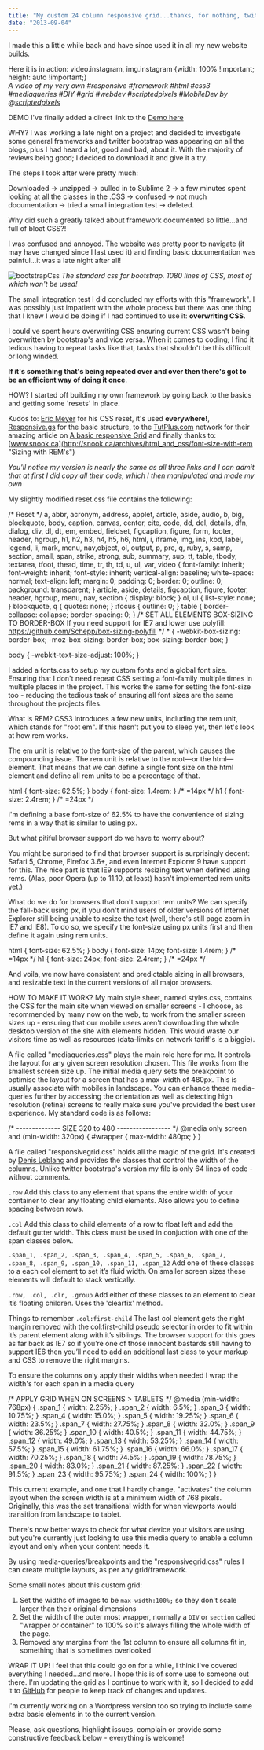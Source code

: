 ```yaml
---
title: "My custom 24 column responsive grid...thanks, for nothing, twitter bootstrap!"
date: "2013-09-04"
---
```


I made this a little while back and have since used it in all my new website builds.

Here it is in action: video.instagram, img.instagram {width: 100% !important; height: auto !important;}   
_A video of my very own #responsive #framework #html #css3 #mediaqueries #DIY #grid #webdev #scriptedpixels #MobileDev by @[scriptedpixels](http://instagram.com/scriptedpixels)_

DEMO I've finally added a direct link to the [Demo here](http://scriptedpixels.co.uk/playground/basicresponsivegrid/ "Scripted Pixels 24 column demo")

WHY? I was working a late night on a project and decided to investigate some general frameworks and twitter bootstrap was appearing on all the blogs, plus I had heard a lot, good and bad, about it. With the majority of reviews being good; I decided to download it and give it a try.

The steps I took after were pretty much:

Downloaded -> unzipped -> pulled in to Sublime 2 -> a few minutes spent looking at all the classes in the .CSS -> confused -> not much documentation -> tried a small integration test -> deleted.

Why did such a greatly talked about framework documented so little...and full of bloat CSS?!

I was confused and annoyed. The website was pretty poor to navigate (it may have changed since I last used it) and finding basic documentation was painful...it was a late night after all!

![bootstrapCss](images/bootstrapCss1.jpg) _The standard css for bootstrap. 1080 lines of CSS, most of which won't be used!_

The small integration test I did concluded my efforts with this "framework". I was possibly just impatient with the whole process but there was one thing that I knew I would be doing if I had continued to use it: **overwriting CSS**.

I could've spent hours overwriting CSS ensuring current CSS wasn't being overwritten by bootstrap's and vice versa. When it comes to coding; I find it tedious having to repeat tasks like that, tasks that shouldn't be this difficult or long winded.

**If it's something that's being repeated over and over then there's got to be an efficient way of doing it once**.

HOW? I started off building my own framework by going back to the basics and getting some 'resets' in place.

Kudos to: [Eric Meyer](http://meyerweb.com/eric/tools/css/reset/ "Eric Meyer Reset") for his CSS reset, it's used **everywhere!**, [Responsive.gs](http://www.responsivegridsystem.com "Responsive Grid System") for the basic structure, to the [TutPlus.com](https://tutsplus.com) network for their amazing article on [A basic responsive Grid](http://webdesign.tutsplus.com/tutorials/htmlcss-tutorials/a-basic-responsive-grid-plus-handy-css3-media-query-reporter/) and finally thanks to: [www.snook.ca](http://snook.ca/archives/html_and_css/font-size-with-rem "Sizing with REM's")

_You'll notice my version is nearly the same as all three links and I can admit that at first I did copy all their code, which I then manipulated and made my own_

My slightly modified reset.css file contains the following:

/\* Reset \*/
a, abbr, acronym, address, applet, article, aside, audio, b, big, blockquote, body, caption, canvas, center, cite, code, dd, del, details, dfn, dialog, div, dl, dt, em, embed, fieldset, figcaption, figure, form, footer, header, hgroup, h1, h2, h3, h4, h5, h6, html, i, iframe, img, ins, kbd, label, legend, li, mark, menu, nav,object, ol, output, p, pre, q, ruby, s, samp, section, small, span, strike, strong, sub, summary, sup, tt, table, tbody, textarea, tfoot, thead, time, tr, th, td, u, ul, var, video {
	font-family: inherit;
	font-weight: inherit;
	font-style: inherit;
	vertical-align: baseline;
	white-space: normal;
	text-align: left;
	margin: 0;
	padding: 0;
	border: 0;
	outline: 0;
	background: transparent;
}
article, aside, details, figcaption, figure, footer, header, hgroup, menu, nav, section {
	display: block;
}
ol, ul {
	list-style: none;
}
blockquote, q {
	quotes: none;
}
:focus {
	outline: 0;
}
table {
	border-collapse: collapse;
	border-spacing: 0;
}
/\*
	SET ALL ELEMENTS BOX-SIZING TO BORDER-BOX
	If you need support for IE7 and lower use polyfill: https://github.com/Schepp/box-sizing-polyfill 
\*/
\* {
	-webkit-box-sizing: border-box;
	-moz-box-sizing: border-box;
	box-sizing: border-box;
}

body {
	-webkit-text-size-adjust: 100%;
}

I added a fonts.css to setup my custom fonts and a global font size. Ensuring that I don't need repeat CSS setting a font-family multiple times in multiple places in the project. This works the same for setting the font-size too - reducing the tedious task of ensuring all font sizes are the same throughout the projects files.

What is REM? CSS3 introduces a few new units, including the rem unit, which stands for "root em". If this hasn't put you to sleep yet, then let's look at how rem works.

The em unit is relative to the font-size of the parent, which causes the compounding issue. The rem unit is relative to the root—or the html—element. That means that we can define a single font size on the html element and define all rem units to be a percentage of that.

html { font-size: 62.5%; } 
body { font-size: 1.4rem; } /\* =14px \*/
h1   { font-size: 2.4rem; } /\* =24px \*/

I'm defining a base font-size of 62.5% to have the convenience of sizing rems in a way that is similar to using px.

But what pitiful browser support do we have to worry about?

You might be surprised to find that browser support is surprisingly decent: Safari 5, Chrome, Firefox 3.6+, and even Internet Explorer 9 have support for this. The nice part is that IE9 supports resizing text when defined using rems. (Alas, poor Opera (up to 11.10, at least) hasn't implemented rem units yet.)

What do we do for browsers that don't support rem units? We can specify the fall-back using px, if you don't mind users of older versions of Internet Explorer still being unable to resize the text (well, there's still page zoom in IE7 and IE8). To do so, we specify the font-size using px units first and then define it again using rem units.

html { font-size: 62.5%; } 
body { font-size: 14px; font-size: 1.4rem; } /\* =14px \*/
h1   { font-size: 24px; font-size: 2.4rem; } /\* =24px \*/

And voila, we now have consistent and predictable sizing in all browsers, and resizable text in the current versions of all major browsers.

HOW TO MAKE IT WORK? My main style sheet, named styles.css, contains the CSS for the main site when viewed on smaller screens - I choose, as recommended by many now on the web, to work from the smaller screen sizes up - ensuring that our mobile users aren't downloading the whole desktop version of the site with elements hidden. This would waste our visitors time as well as resources (data-limits on network tariff's is a biggie).

A file called "mediaqueries.css" plays the main role here for me. It controls the layout for any given screen resolution chosen. This file works from the smallest screen size up. The initial media query sets the breakpoint to optimise the layout for a screen that has a max-width of 480px. This is usually associate with mobiles in landscape. You can enhance these media-queries further by accessing the orientation as well as detecting high resolution (retina) screens to really make sure you've provided the best user experience. My standard code is as follows:

/\* -------------- SIZE 320 to 480 ----------------- \*/
@media only screen and (min-width: 320px) {
	#wrapper {
		max-width: 480px;
	}
}

A file called "responsivegrid.css" holds all the magic of the grid. It's created by [Denis Leblanc](http://www.responsivegridsystem.com) and provides the classes that control the width of the columns. Unlike twitter bootstrap's version my file is only 64 lines of code - without comments.

`.row` Add this class to any element that spans the entire width of your container to clear any floating child elements. Also allows you to define spacing between rows.

`.col` Add this class to child elements of a row to float left and add the default gutter width. This class must be used in conjuction with one of the span classes below.

`.span_1, .span_2, .span_3, .span_4, .span_5, .span_6, .span_7, .span_8, .span_9, .span_10, .span_11, .span_12` Add one of these classes to a each col element to set it’s fluid width. On smaller screen sizes these elements will default to stack vertically.

`.row, .col, .clr, .group` Add either of these classes to an element to clear it’s floating children. Uses the 'clearfix' method.

Things to remember `.col:first-child` The last col element gets the right margin removed with the col:first-child pseudo selector in order to fit within it’s parent element along with it’s siblings. The browser support for this goes as far back as IE7 so if you’re one of those innocent bastards still having to support IE6 then you’ll need to add an additional last class to your markup and CSS to remove the right margins.

To ensure the columns only apply their widths when needed I wrap the width's for each span in a media query

/\*
	APPLY GRID WHEN ON SCREENS > TABLETS
\*/
@media (min-width: 768px) {
	.span\_1 { width: 2.25%; }
	.span\_2 { width: 6.5%; }
	.span\_3 { width: 10.75%; }
	.span\_4 { width: 15.0%; }
	.span\_5 { width: 19.25%; }
	.span\_6 { width: 23.5%; }
	.span\_7 { width: 27.75%; }
	.span\_8 { width: 32.0%; }
	.span\_9 { width: 36.25%; }
	.span\_10 { width: 40.5%; }
	.span\_11 { width: 44.75%; }
	.span\_12 { width: 49.0%; }
	.span\_13 { width: 53.25%; }
	.span\_14 { width: 57.5%; }
	.span\_15 { width: 61.75%; }
	.span\_16 { width: 66.0%; }
	.span\_17 { width: 70.25%; }
	.span\_18 { width: 74.5%; }
	.span\_19 { width: 78.75%; }
	.span\_20 { width: 83.0%; }
	.span\_21 { width: 87.25%; }
	.span\_22 { width: 91.5%; }
	.span\_23 { width: 95.75%; }
	.span\_24 { width: 100%; }
}

This current example, and one that I hardly change, "activates" the column layout when the screen width is at a minimum width of 768 pixels. Originally, this was the set transitional width for when viewports would transition from landscape to tablet.

There's now better ways to check for what device your visitors are using but you're currently just looking to use this media query to enable a column layout and only when your content needs it.

By using media-queries/breakpoints and the "responsivegrid.css" rules I can create multiple layouts, as per any grid/framework.

Some small notes about this custom grid:

1. Set the widths of images to be `max-width:100%;` so they don't scale larger than their original dimensions
2. Set the width of the outer most wrapper, normally a `DIV` or `section` called "wrapper or container" to 100% so it's always filling the whole width of the page.
3. Removed any margins from the 1st column to ensure all columns fit in, something that is sometimes overlooked

WRAP IT UP! I feel that this could go on for a while, I think I've covered everything I needed...and more. I hope this is of some use to someone out there. I'm updating the grid as I continue to work with it, so I decided to add it to [GitHub](https://github.com/kambanwait/BasicResponsiveGrid "Git Hub Link") for people to keep track of changes and updates.

I'm currently working on a Wordpress version too so trying to include some extra basic elements in to the current version.

Please, ask questions, highlight issues, complain or provide some constructive feedback below - everything is welcome!
